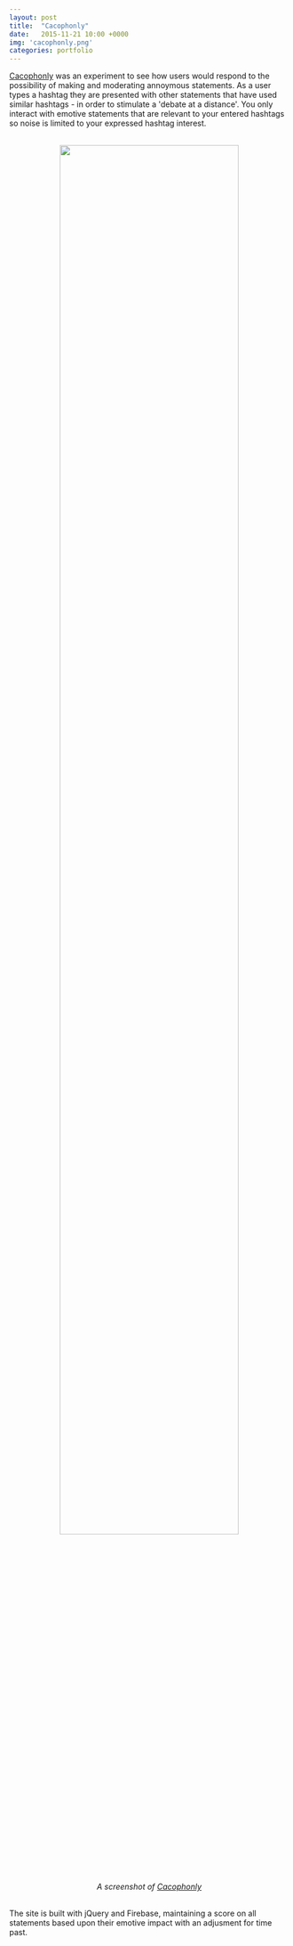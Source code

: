 ```yaml
---
layout: post
title:  "Cacophonly"
date:   2015-11-21 10:00 +0000
img: 'cacophonly.png'
categories: portfolio
---
```


[Cacophonly](https://cacophonly.com/) was an experiment to see how users would respond to the possibility of making and moderating annoymous statements. As a user types a hashtag they are presented with other statements that have used similar hashtags - in order to stimulate a 'debate at a distance'. You only interact with emotive statements that are relevant to your entered hashtags so noise is limited to your expressed hashtag interest.

<center>
<br/>
<a href="https://cacophonly.com/"><img src="{{ site.url }}/assets/img/2015/cacophonly.png" style="width:80%"></a>
<br/>
<cite>A screenshot of <a href="https://cacophonly.com/">Cacophonly</a></cite>
</center>
<br/>

The site is built with jQuery and Firebase, maintaining a score on all statements based upon their emotive impact with an adjusment for time past. 
